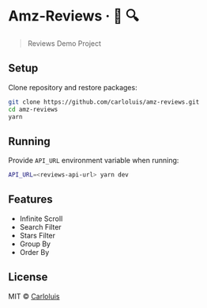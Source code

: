 # Amz-Reviews &middot; :scroll: :mag:

> Reviews Demo Project

## Setup

Clone repository and restore packages:

```bash
git clone https://github.com/carloluis/amz-reviews.git
cd amz-reviews
yarn
```

## Running

Provide `API_URL` environment variable when running:

```bash
API_URL=<reviews-api-url> yarn dev
```

## Features

- Infinite Scroll
- Search Filter
- Stars Filter
- Group By
- Order By

## License

MIT © [Carloluis](https://github.com/carloluis)
